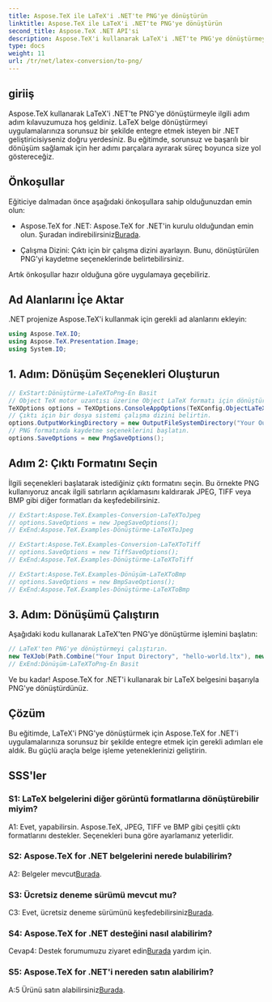 ```yaml
---
title: Aspose.TeX ile LaTeX'i .NET'te PNG'ye dönüştürün
linktitle: Aspose.TeX ile LaTeX'i .NET'te PNG'ye dönüştürün
second_title: Aspose.TeX .NET API'si
description: Aspose.TeX'i kullanarak LaTeX'i .NET'te PNG'ye dönüştürmeye ilişkin kapsamlı kılavuzu keşfedin. Bu adım adım eğitimle belge işleme becerilerinizi geliştirin.
type: docs
weight: 11
url: /tr/net/latex-conversion/to-png/
---
```

## giriiş

Aspose.TeX kullanarak LaTeX'i .NET'te PNG'ye dönüştürmeyle ilgili adım adım kılavuzumuza hoş geldiniz. LaTeX belge dönüştürmeyi uygulamalarınıza sorunsuz bir şekilde entegre etmek isteyen bir .NET geliştiricisiyseniz doğru yerdesiniz. Bu eğitimde, sorunsuz ve başarılı bir dönüşüm sağlamak için her adımı parçalara ayırarak süreç boyunca size yol göstereceğiz.

## Önkoşullar

Eğiticiye dalmadan önce aşağıdaki önkoşullara sahip olduğunuzdan emin olun:

-  Aspose.TeX for .NET: Aspose.TeX for .NET'in kurulu olduğundan emin olun. Şuradan indirebilirsiniz[Burada](https://releases.aspose.com/tex/net/).

- Çalışma Dizini: Çıktı için bir çalışma dizini ayarlayın. Bunu, dönüştürülen PNG'yi kaydetme seçeneklerinde belirtebilirsiniz.

Artık önkoşullar hazır olduğuna göre uygulamaya geçebiliriz.

## Ad Alanlarını İçe Aktar

.NET projenize Aspose.TeX'i kullanmak için gerekli ad alanlarını ekleyin:

```csharp
using Aspose.TeX.IO;
using Aspose.TeX.Presentation.Image;
using System.IO;
```

## 1. Adım: Dönüşüm Seçenekleri Oluşturun

```csharp
// ExStart:Dönüştürme-LaTeXToPng-En Basit
// Object TeX motor uzantısı üzerine Object LaTeX formatı için dönüştürme seçenekleri oluşturun.
TeXOptions options = TeXOptions.ConsoleAppOptions(TeXConfig.ObjectLaTeX);
// Çıktı için bir dosya sistemi çalışma dizini belirtin.
options.OutputWorkingDirectory = new OutputFileSystemDirectory("Your Output Directory");
// PNG formatında kaydetme seçeneklerini başlatın.
options.SaveOptions = new PngSaveOptions();
```

## Adım 2: Çıktı Formatını Seçin

İlgili seçenekleri başlatarak istediğiniz çıktı formatını seçin. Bu örnekte PNG kullanıyoruz ancak ilgili satırların açıklamasını kaldırarak JPEG, TIFF veya BMP gibi diğer formatları da keşfedebilirsiniz.

```csharp
// ExStart:Aspose.TeX.Examples-Conversion-LaTeXToJpeg
// options.SaveOptions = new JpegSaveOptions();
// ExEnd:Aspose.TeX.Examples-Dönüştürme-LaTeXToJpeg

// ExStart:Aspose.TeX.Examples-Conversion-LaTeXToTiff
// options.SaveOptions = new TiffSaveOptions();
// ExEnd:Aspose.TeX.Examples-Dönüştürme-LaTeXToTiff

// ExStart:Aspose.TeX.Examples-Dönüşüm-LaTeXToBmp
// options.SaveOptions = new BmpSaveOptions();
// ExEnd:Aspose.TeX.Examples-Dönüştürme-LaTeXToBmp
```

## 3. Adım: Dönüşümü Çalıştırın

Aşağıdaki kodu kullanarak LaTeX'ten PNG'ye dönüştürme işlemini başlatın:

```csharp
// LaTeX'ten PNG'ye dönüştürmeyi çalıştırın.
new TeXJob(Path.Combine("Your Input Directory", "hello-world.ltx"), new ImageDevice(), options).Run();
// ExEnd:Dönüşüm-LaTeXToPng-En Basit
```

Ve bu kadar! Aspose.TeX for .NET'i kullanarak bir LaTeX belgesini başarıyla PNG'ye dönüştürdünüz.

## Çözüm

Bu eğitimde, LaTeX'i PNG'ye dönüştürmek için Aspose.TeX for .NET'i uygulamalarınıza sorunsuz bir şekilde entegre etmek için gerekli adımları ele aldık. Bu güçlü araçla belge işleme yeteneklerinizi geliştirin.

## SSS'ler

### S1: LaTeX belgelerini diğer görüntü formatlarına dönüştürebilir miyim?

A1: Evet, yapabilirsin. Aspose.TeX, JPEG, TIFF ve BMP gibi çeşitli çıktı formatlarını destekler. Seçenekleri buna göre ayarlamanız yeterlidir.

### S2: Aspose.TeX for .NET belgelerini nerede bulabilirim?

 A2: Belgeler mevcut[Burada](https://reference.aspose.com/tex/net/).

### S3: Ücretsiz deneme sürümü mevcut mu?

 C3: Evet, ücretsiz deneme sürümünü keşfedebilirsiniz[Burada](https://releases.aspose.com/).

### S4: Aspose.TeX for .NET desteğini nasıl alabilirim?

 Cevap4: Destek forumumuzu ziyaret edin[Burada](https://forum.aspose.com/c/tex/47) yardım için.

### S5: Aspose.TeX for .NET'i nereden satın alabilirim?

 A:5 Ürünü satın alabilirsiniz[Burada](https://purchase.aspose.com/buy).